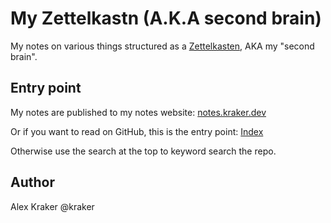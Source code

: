 # My Zettelkastn (A.K.A second brain)

My notes on various things structured as a
[Zettelkasten](https://zettelkasten.de/overview/), AKA my "second brain".

## Entry point

My notes are published to my notes website: [notes.kraker.dev](https://notes.kraker.dev)

Or if you want to read on GitHub, this is the entry point: [Index](_index.md)

Otherwise use the search at the top to keyword search the repo.

## Author

Alex Kraker @kraker
